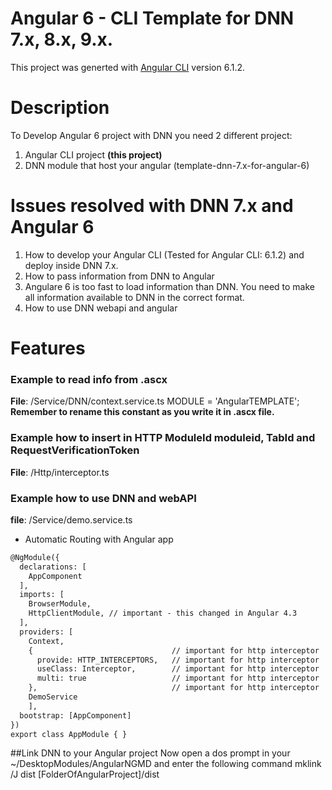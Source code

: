 # Angular 6 - CLI Template for DNN 7.x, 8.x, 9.x.
This project was generted with [Angular CLI](https://github.com/angular/angular-cli) version 6.1.2.

# Description
To Develop Angular 6 project with DNN you need 2 different project:
1. Angular CLI project **(this project)**
2. DNN module that host your angular (template-dnn-7.x-for-angular-6)


# Issues resolved with DNN 7.x and Angular 6
1. How to develop your Angular CLI (Tested for Angular CLI: 6.1.2) and deploy inside DNN 7.x.
2. How to pass information from DNN to Angular
3. Angulare 6 is too fast to load information than DNN. You need to make all information available to DNN in the correct format.
4. How to use DNN webapi and angular

# Features
### Example to read info from .ascx
**File**: /Service/DNN/context.service.ts
MODULE = 'AngularTEMPLATE'; **Remember to rename this constant as you write it in .ascx file.** 

### Example how to insert in HTTP ModuleId moduleid, TabId and RequestVerificationToken
**File**: /Http/interceptor.ts

### Example how to use DNN and webAPI
**file**: /Service/demo.service.ts
-  Automatic Routing with Angular app

```html 
@NgModule({
  declarations: [
    AppComponent
  ],
  imports: [
    BrowserModule,
    HttpClientModule, // important - this changed in Angular 4.3 
  ],
  providers: [    
    Context,
    {                               // important for http interceptor
      provide: HTTP_INTERCEPTORS,   // important for http interceptor
      useClass: Interceptor,        // important for http interceptor
      multi: true                   // important for http interceptor
    },                              // important for http interceptor
    DemoService
    ],
  bootstrap: [AppComponent]
})
export class AppModule { }
```

##Link DNN to your Angular project
Now open a dos prompt in your ~/DesktopModules/AngularNGMD and enter the following command
mklink /J dist [FolderOfAngularProject]/dist

